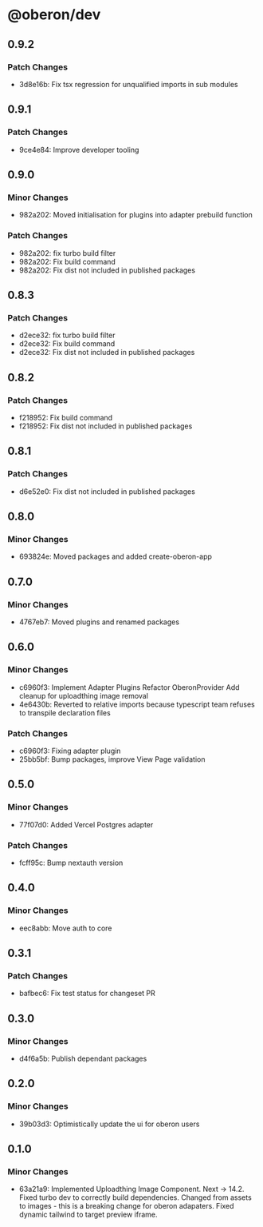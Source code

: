 # @oberon/dev

## 0.9.2

### Patch Changes

- 3d8e16b: Fix tsx regression for unqualified imports in sub modules

## 0.9.1

### Patch Changes

- 9ce4e84: Improve developer tooling

## 0.9.0

### Minor Changes

- 982a202: Moved initialisation for plugins into adapter prebuild function

### Patch Changes

- 982a202: fix turbo build filter
- 982a202: Fix build command
- 982a202: Fix dist not included in published packages

## 0.8.3

### Patch Changes

- d2ece32: fix turbo build filter
- d2ece32: Fix build command
- d2ece32: Fix dist not included in published packages

## 0.8.2

### Patch Changes

- f218952: Fix build command
- f218952: Fix dist not included in published packages

## 0.8.1

### Patch Changes

- d6e52e0: Fix dist not included in published packages

## 0.8.0

### Minor Changes

- 693824e: Moved packages and added create-oberon-app

## 0.7.0

### Minor Changes

- 4767eb7: Moved plugins and renamed packages

## 0.6.0

### Minor Changes

- c6960f3: Implement Adapter Plugins Refactor OberonProvider Add cleanup for
  uploadthing image removal
- 4e6430b: Reverted to relative imports because typescript team refuses to
  transpile declaration files

### Patch Changes

- c6960f3: Fixing adapter plugin
- 25bb5bf: Bump packages, improve View Page validation

## 0.5.0

### Minor Changes

- 77f07d0: Added Vercel Postgres adapter

### Patch Changes

- fcff95c: Bump nextauth version

## 0.4.0

### Minor Changes

- eec8abb: Move auth to core

## 0.3.1

### Patch Changes

- bafbec6: Fix test status for changeset PR

## 0.3.0

### Minor Changes

- d4f6a5b: Publish dependant packages

## 0.2.0

### Minor Changes

- 39b03d3: Optimistically update the ui for oberon users

## 0.1.0

### Minor Changes

- 63a21a9: Implemented Uploadthing Image Component. Next -> 14.2. Fixed turbo
  dev to correctly build dependencies. Changed from assets to images - this is a
  breaking change for oberon adapaters. Fixed dynamic tailwind to target preview
  iframe.
